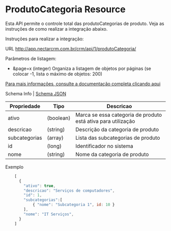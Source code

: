 # ProdutoCategoria Resource

Esta API permite o controle total das produtoCategorias de produto. Veja as instruções de como realizar a integração abaixo.

Instruções para realizar a integração:

URL
http://app.nectarcrm.com.br/crm/api/1/produtoCategoria/

Parâmetros de listagem:
* &page=x (integer) Organiza a listagem de objetos por páginas (se colocar -1, lista o máximo de objetos: 200)

[Para mais informações, consulte a documentação completa clicando aqui](http://docs.nectarcrm.apiary.io)

Schema Info | [Schema JSON](schema.json)

Propriedade | Tipo | Descricao
------------ | ------------- | -------------
ativo | (boolean) | Marca se essa categoria de produto está ativa para utilização
descricao | (string) | Descrição da categoria de produto
subcategorias | (array) | Lista das subcategorias de produto
id | (long) | Identificador no sistema
nome | (string) | Nome da categoria de produto

Exemplo
```js
    [
      {
        "ativo": true,
        "descricao": "Serviços de computadores",
        "id": 1,
        "subcategorias":[
            { "nome": "Subcategoria 1", id: 10 }
        ],
        "nome": "IT Serviços",
      }
    ]
```
